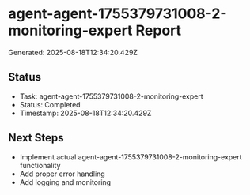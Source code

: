 # agent-agent-1755379731008-2-monitoring-expert Report

Generated: 2025-08-18T12:34:20.429Z

## Status
- Task: agent-agent-1755379731008-2-monitoring-expert
- Status: Completed
- Timestamp: 2025-08-18T12:34:20.429Z

## Next Steps
- Implement actual agent-agent-1755379731008-2-monitoring-expert functionality
- Add proper error handling
- Add logging and monitoring
